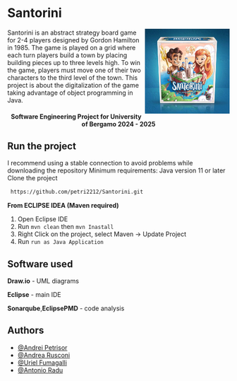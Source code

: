 # Santorini

<img src="assets/santorini.png" alt="Santorini" width=192px height=192px align="right"/>

Santorini is an abstract strategy board game for 2-4 players designed by Gordon Hamilton in 1985. The game is played on a grid where each turn players build a town by placing building pieces up to three levels high. To win the game, players must move one of their two characters to the third level of the town. This project is about the digitalization of the game taking advantage of object programming in Java.


<h4 align="center">Software Engineering Project for University of Bergamo 2024 - 2025</h4>

## Run the project

I recommend using a stable connection to avoid problems while downloading the repository
Minimum requirements: Java version 11 or later
Clone the project

```bash
 https://github.com/petri2212/Santorini.git
```
**From ECLIPSE IDEA (Maven required)**
1. Open Eclipse IDE
2. Run `mvn clean` then `mvn Inastall`
3. Right Click on the project, select Maven -> Update Project
4. Run `run as Java Application`

## Software used
**Draw.io** - UML diagrams

**Eclipse** - main IDE 

**Sonarqube**,**EclipsePMD** - code analysis


## Authors

- [@Andrei Petrisor ](https://github.com/petri2212)
- [@Andrea Rusconi ](https://github.com/andreaRusconl)
- [@Uriel Fumagalli ](https://github.com/u-fumagalli)
- [@Antonio Radu](https://github.com/zodiacapricorn)
